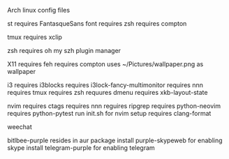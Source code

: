 Arch linux config files

st
  requires FantasqueSans font
  requires zsh
  requires compton

tmux
  requires xclip

zsh
  requires oh my szh plugin manager

X11
  requires feh
  requires compton
  uses ~/Pictures/wallpaper.png as wallpaper

i3
  requires i3blocks
  requires i3lock-fancy-multimonitor
  requires nnn
  requires tmux
  requires zsh
  requures dmenu
  requires xkb-layout-state

nvim
  requires ctags
  requires nnn
  reguires ripgrep
  requires python-neovim
  requires python-pytest
  run init.sh for nvim setup
  requires clang-format

weechat

bitlbee-purple
  resides in aur package
  install purple-skypeweb for enabling skype
  install telegram-purple for enabling telegram
